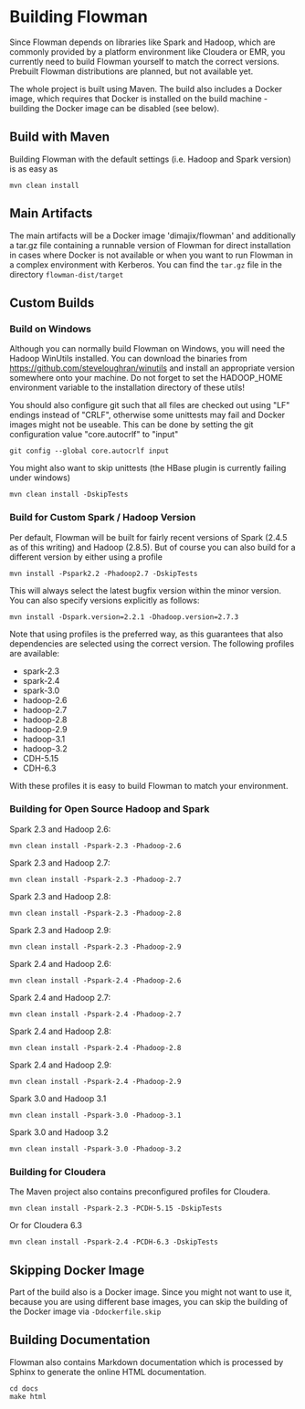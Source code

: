 # Building Flowman

Since Flowman depends on libraries like Spark and Hadoop, which are commonly provided by a platform environment like
Cloudera or EMR,  you currently need to build Flowman yourself to match the correct versions. Prebuilt Flowman
distributions are planned, but not available yet.

The whole project is built using Maven. The build also includes a Docker image, which requires that Docker
is installed on the build machine - building the Docker image can be disabled (see below).

## Build with Maven

Building Flowman with the default settings (i.e. Hadoop and Spark version) is as easy as

    mvn clean install

## Main Artifacts

The main artifacts will be a Docker image 'dimajix/flowman' and additionally a tar.gz file containing a runnable 
version of Flowman for direct installation in cases where Docker is not available or when you want to run Flowman 
in a complex environment with Kerberos. You can find the `tar.gz` file in the directory `flowman-dist/target`


## Custom Builds

### Build on Windows

Although you can normally build Flowman on Windows, you will need the Hadoop WinUtils installed. You can download
the binaries from https://github.com/steveloughran/winutils and install an appropriate version somewhere onto your 
machine. Do not forget to set the HADOOP_HOME environment variable to the installation directory of these utils!

You should also configure git such that all files are checked out using "LF" endings instead of "CRLF", otherwise
some unittests may fail and Docker images might not be useable. This can be done by setting the git configuration
value "core.autocrlf" to "input"

    git config --global core.autocrlf input
    
You might also want to skip unittests (the HBase plugin is currently failing under windows)

    mvn clean install -DskipTests    


### Build for Custom Spark / Hadoop Version

Per default, Flowman will be built for fairly recent versions of Spark (2.4.5 as of this writing) and Hadoop (2.8.5). 
But of course you can also build for a different version by either using a profile
    
    mvn install -Pspark2.2 -Phadoop2.7 -DskipTests
    
This will always select the latest bugfix version within the minor version. You can also specify versions explicitly 
as follows:    

    mvn install -Dspark.version=2.2.1 -Dhadoop.version=2.7.3
        
Note that using profiles is the preferred way, as this guarantees that also dependencies are selected
using the correct version. The following profiles are available:

* spark-2.3
* spark-2.4
* spark-3.0
* hadoop-2.6
* hadoop-2.7
* hadoop-2.8
* hadoop-2.9
* hadoop-3.1
* hadoop-3.2
* CDH-5.15
* CDH-6.3

With these profiles it is easy to build Flowman to match your environment. 

### Building for Open Source Hadoop and Spark

Spark 2.3 and Hadoop 2.6:

    mvn clean install -Pspark-2.3 -Phadoop-2.6
    
Spark 2.3 and Hadoop 2.7:
    
    mvn clean install -Pspark-2.3 -Phadoop-2.7

Spark 2.3 and Hadoop 2.8:

    mvn clean install -Pspark-2.3 -Phadoop-2.8

Spark 2.3 and Hadoop 2.9:

    mvn clean install -Pspark-2.3 -Phadoop-2.9

Spark 2.4 and Hadoop 2.6:

    mvn clean install -Pspark-2.4 -Phadoop-2.6
    
Spark 2.4 and Hadoop 2.7:

    mvn clean install -Pspark-2.4 -Phadoop-2.7

Spark 2.4 and Hadoop 2.8:

    mvn clean install -Pspark-2.4 -Phadoop-2.8

Spark 2.4 and Hadoop 2.9:

    mvn clean install -Pspark-2.4 -Phadoop-2.9

Spark 3.0 and Hadoop 3.1

    mvn clean install -Pspark-3.0 -Phadoop-3.1

Spark 3.0 and Hadoop 3.2

    mvn clean install -Pspark-3.0 -Phadoop-3.2

### Building for Cloudera

The Maven project also contains preconfigured profiles for Cloudera.

    mvn clean install -Pspark-2.3 -PCDH-5.15 -DskipTests
    
Or for Cloudera 6.3 

    mvn clean install -Pspark-2.4 -PCDH-6.3 -DskipTests


## Skipping Docker Image

Part of the build also is a Docker image. Since you might not want to use it, because you are using different base
images, you can skip the building of the Docker image via `-Ddockerfile.skip`

## Building Documentation

Flowman also contains Markdown documentation which is processed by Sphinx to generate the online HTML documentation.

    cd docs
    make html
